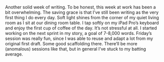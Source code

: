 Another solid week of writing. To be honest, this week at work has been a bit overwhelming. The saving grace is that I’ve still been writing as the very first thing I do every day. Soft light shines from the corner of my quiet living room as I sit at our dining room table. I tap softly on my iPad Pro’s keyboard and enjoy the first cup of coffee of the day. It’s not stressful at all. I started working on the next sprint in my story, a goal of 7-8,000 words. Friday’s session was really fun, since I was able to reuse and adapt a lot from my original first draft. Some good scaffolding there. There’ll be more (anomalous) sessions like that, but in general I’ve stuck to my batting average.